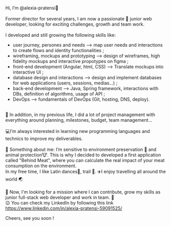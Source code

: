 Hi, I’m @alexia-pratensi👋
<br><br>
Former director for several years, I am now a passionate 💞️ junior web developer, looking for exciting challenges, growth and team work.
<br>
<br>
I developed and still growing the following skills like:
<br>
- user journey, persones and needs --> map user needs and interactions to create flows and identity functionalities ;
- wireframing, mockups and prototyping --> design of wireframes, high fidelity mockups and interactive propotypes on figma ;
- front-end development (Angular, html, CSS) --> Translate mockups into interactive UI ;
- database design and interactions --> design and implement databases for web applications (users, sessions, medias...) ;
- back-end development --> Java, Spring framework, interactions with DBs, definition of algorithms, usage of API ;
- DevOps --> fundamentals of DevOps (Git, hosting, DNS, deploy).
<br><br>

📅 In addition, in my previous life, I did a lot of project management with everything around planning, milestones, budget, team management...
<br><br>
💻I’m always interested in learning new programming languages and technics to improve my deliverables.
<br>
<br>
👀 Something about me: I’m sensitive to environment preservation 🌱 and animal protection🐮. This is why I decided to developed a first application called "Behind Meat", where you can calculate the real impact of your meat consumption on the environment.  
In my free time, I like Latin dances💃, trail 🏃.
✈️I enjoy travelling all around the world 🌏
<br>
<br>
📢 Now, I'm looking for a mission where I can contribute, grow my skills as junior full-stack web developer and work in team. 🚀
<br>
😉 You can check my LinkedIn by following this link https://www.linkedin.com/in/alexia-pratensi-59091525/

Cheers, see you soon !
